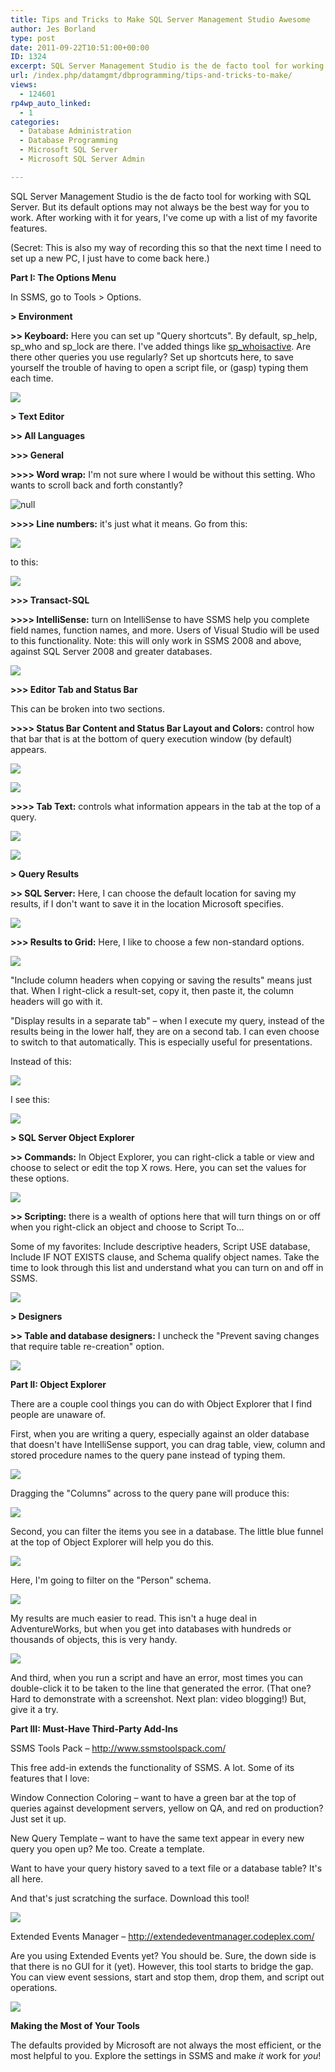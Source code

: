 ```yaml
---
title: Tips and Tricks to Make SQL Server Management Studio Awesome
author: Jes Borland
type: post
date: 2011-09-22T10:51:00+00:00
ID: 1324
excerpt: SQL Server Management Studio is the de facto tool for working with SQL Server. But its default options may not always be the best way for you to work. After working with it for years, I've come up with a list of my favorite features.
url: /index.php/datamgmt/dbprogramming/tips-and-tricks-to-make/
views:
  - 124601
rp4wp_auto_linked:
  - 1
categories:
  - Database Administration
  - Database Programming
  - Microsoft SQL Server
  - Microsoft SQL Server Admin

---
```

SQL Server Management Studio is the de facto tool for working with SQL Server. But its default options may not always be the best way for you to work. After working with it for years, I've come up with a list of my favorite features. 

(Secret: This is also my way of recording this so that the next time I need to set up a new PC, I just have to come back here.) 

**Part I: The Options Menu** 

In SSMS, go to Tools > Options. 

**> Environment**
  
**>> Keyboard:** Here you can set up "Query shortcuts". By default, sp\_help, sp\_who and sp_lock are there. I've added things like [sp_whoisactive][1]. Are there other queries you use regularly? Set up shortcuts here, to save yourself the trouble of having to open a script file, or (gasp) typing them each time.

 ![][2]

**> Text Editor**
  
**>> All Languages**
  
**>>> General**
  
**>>>> Word wrap:** I'm not sure where I would be without this setting. Who wants to scroll back and forth constantly? 

![][3]

**>>>> Line numbers:** it's just what it means. Go from this:

 ![][4]

to this: 

![][5]

**>>> Transact-SQL**
  
**>>>> IntelliSense:** turn on IntelliSense to have SSMS help you complete field names, function names, and more. Users of Visual Studio will be used to this functionality. Note: this will only work in SSMS 2008 and above, against SQL Server 2008 and greater databases. 

![][6]

**>>> Editor Tab and Status Bar**
  
This can be broken into two sections. 

**>>>> Status Bar Content and Status Bar Layout and Colors:** control how that bar that is at the bottom of query execution window (by default) appears. 

![][7]

![][8]

**>>>> Tab Text:** controls what information appears in the tab at the top of a query. 

 ![][9]

![][10]

**> Query Results**
  
**>> SQL Server:** Here, I can choose the default location for saving my results, if I don't want to save it in the location Microsoft specifies. 

![][11]

**>>> Results to Grid:** Here, I like to choose a few non-standard options. 

 ![][12]

"Include column headers when copying or saving the results" means just that. When I right-click a result-set, copy it, then paste it, the column headers will go with it. 

"Display results in a separate tab" – when I execute my query, instead of the results being in the lower half, they are on a second tab. I can even choose to switch to that automatically. This is especially useful for presentations. 

Instead of this: 

![][13]

I see this: 

![][14]

**> SQL Server Object Explorer**
  
**>> Commands:** In Object Explorer, you can right-click a table or view and choose to select or edit the top X rows. Here, you can set the values for these options. 

![][15]

**>> Scripting:** there is a wealth of options here that will turn things on or off when you right-click an object and choose to Script To...

Some of my favorites: Include descriptive headers, Script USE database, Include IF NOT EXISTS clause, and Schema qualify object names. Take the time to look through this list and understand what you can turn on and off in SSMS. 

![][16]

**> Designers**
  
**>> Table and database designers:** I uncheck the "Prevent saving changes that require table re-creation" option. 

![][17]

**Part II: Object Explorer** 

There are a couple cool things you can do with Object Explorer that I find people are unaware of. 

First, when you are writing a query, especially against an older database that doesn't have IntelliSense support, you can drag table, view, column and stored procedure names to the query pane instead of typing them. 

![][18]

Dragging the "Columns" across to the query pane will produce this: 

 ![][19]

Second, you can filter the items you see in a database. The little blue funnel at the top of Object Explorer will help you do this. 

![][20]

Here, I'm going to filter on the "Person" schema. 

![][21]

My results are much easier to read. This isn't a huge deal in AdventureWorks, but when you get into databases with hundreds or thousands of objects, this is very handy. 

![][22]

And third, when you run a script and have an error, most times you can double-click it to be taken to the line that generated the error. (That one? Hard to demonstrate with a screenshot. Next plan: video blogging!) But, give it a try. 

**Part III: Must-Have Third-Party Add-Ins**

SSMS Tools Pack – <http://www.ssmstoolspack.com/>

This free add-in extends the functionality of SSMS. A lot. Some of its features that I love:

Window Connection Coloring – want to have a green bar at the top of queries against development servers, yellow on QA, and red on production? Just set it up. 

New Query Template – want to have the same text appear in every new query you open up? Me too. Create a template. 

Want to have your query history saved to a text file or a database table? It's all here. 

And that's just scratching the surface. Download this tool! 

![][23]

Extended Events Manager – <http://extendedeventmanager.codeplex.com/> 

Are you using Extended Events yet? You should be. Sure, the down side is that there is no GUI for it (yet). However, this tool starts to bridge the gap. You can view event sessions, start and stop them, drop them, and script out operations. 

![][24]

**Making the Most of Your Tools** 

The defaults provided by Microsoft are not always the most efficient, or the most helpful to you. Explore the settings in SSMS and make _it_ work for _you_!

 [1]: http://sqlblog.com/blogs/adam_machanic/archive/tags/sp_5F00_whoisactive/default.aspx
 [2]: https://lessthandot.z19.web.core.windows.net/wp-content/uploads/users/grrlgeek/SSMSTips1.JPG?mtime=1316658886 ""
 [3]: https://lessthandot.z19.web.core.windows.net/wp-content/uploads/users/grrlgeek/SSMSTips2.JPG?mtime=1316659457 "null"
 [4]: https://lessthandot.z19.web.core.windows.net/wp-content/uploads/users/grrlgeek/SSMSTips3.JPG?mtime=1316659555
 [5]: https://lessthandot.z19.web.core.windows.net/wp-content/uploads/users/grrlgeek/SSMSTips4.JPG?mtime=1316659700
 [6]: https://lessthandot.z19.web.core.windows.net/wp-content/uploads/users/grrlgeek/SSMSTips5.JPG?mtime=1316659979
 [7]: https://lessthandot.z19.web.core.windows.net/wp-content/uploads/users/grrlgeek/SSMSTips6.JPG?mtime=1316660151
 [8]: https://lessthandot.z19.web.core.windows.net/wp-content/uploads/users/grrlgeek/SSMSTips7.JPG?mtime=1316660272
 [9]: https://lessthandot.z19.web.core.windows.net/wp-content/uploads/users/grrlgeek/SSMSTips8.JPG?mtime=1316660416
 [10]: https://lessthandot.z19.web.core.windows.net/wp-content/uploads/users/grrlgeek/SSMSTips9.JPG?mtime=1316660495
 [11]: https://lessthandot.z19.web.core.windows.net/wp-content/uploads/users/grrlgeek/SSMSTips10.JPG?mtime=1316660627
 [12]: https://lessthandot.z19.web.core.windows.net/wp-content/uploads/users/grrlgeek/SSMSTips11.JPG?mtime=1316660758
 [13]: https://lessthandot.z19.web.core.windows.net/wp-content/uploads/users/grrlgeek/SSMSTips12.JPG?mtime=1316660958
 [14]: https://lessthandot.z19.web.core.windows.net/wp-content/uploads/users/grrlgeek/SSMSTips13.JPG?mtime=1316661051
 [15]: https://lessthandot.z19.web.core.windows.net/wp-content/uploads/users/grrlgeek/SSMSTips14.JPG?mtime=1316661148
 [16]: https://lessthandot.z19.web.core.windows.net/wp-content/uploads/users/grrlgeek/SSMSTips15.JPG?mtime=1316661241
 [17]: https://lessthandot.z19.web.core.windows.net/wp-content/uploads/users/grrlgeek/SSMSTips16.JPG?mtime=1316661418
 [18]: https://lessthandot.z19.web.core.windows.net/wp-content/uploads/users/grrlgeek/SSMSTips17.JPG?mtime=1316661526
 [19]: https://lessthandot.z19.web.core.windows.net/wp-content/uploads/users/grrlgeek/SSMSTips18.JPG?mtime=1316661662
 [20]: https://lessthandot.z19.web.core.windows.net/wp-content/uploads/users/grrlgeek/SSMSTips19.JPG?mtime=1316661747
 [21]: https://lessthandot.z19.web.core.windows.net/wp-content/uploads/users/grrlgeek/SSMSTips20.JPG?mtime=1316661863
 [22]: https://lessthandot.z19.web.core.windows.net/wp-content/uploads/users/grrlgeek/SSMSTips21.JPG?mtime=1316662001
 [23]: https://lessthandot.z19.web.core.windows.net/wp-content/uploads/users/grrlgeek/SSMSTips22.JPG?mtime=1316662174
 [24]: https://lessthandot.z19.web.core.windows.net/wp-content/uploads/users/grrlgeek/SSMSTips23.JPG?mtime=1316662298